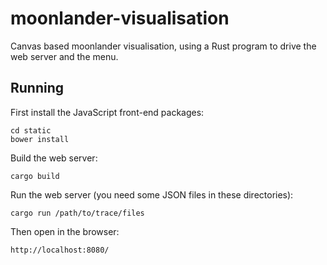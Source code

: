 # moonlander-visualisation
Canvas based moonlander visualisation, using a Rust program to drive the web
server and the menu.

## Running

First install the JavaScript front-end packages:

    cd static
    bower install

Build the web server:

    cargo build

Run the web server (you need some JSON files in these directories):

    cargo run /path/to/trace/files

Then open in the browser:

    http://localhost:8080/
